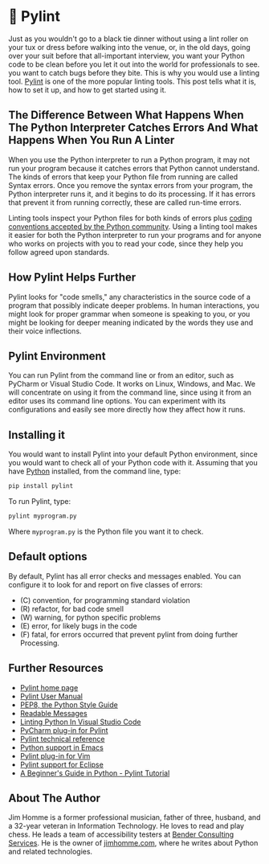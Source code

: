 # 🧹 Pylint

Just as you wouldn't go to a black tie dinner without using a lint roller on
your tux or dress before walking into the venue, or, in the old days, going over
your suit before that all-important interview, you want your Python code to be
clean before you let it out into the world for professionals to see. you want to
catch bugs before they bite. This is why you would use a linting tool.
[Pylint](http://www.pylint.org) is one of the more popular linting tools. This
post tells what it is, how to set it up, and how to get started using it.

## The Difference Between What Happens When The Python Interpreter Catches Errors And What Happens When You Run A Linter

When you use the Python interpreter to run a Python program, it may not run your
program because it catches errors that Python cannot understand. The kinds of
errors that keep your Python file from running are called Syntax errors. Once
you remove the syntax errors from your program, the Python interpreter runs it,
and it begins to do its processing. If it has errors that prevent it from
running correctly, these are called run-time errors.

Linting tools inspect your Python files for both kinds of errors plus
[coding conventions accepted by the Python community](https://www.python.org/dev/peps/pep-0008/).
Using a linting tool makes it easier for both the Python interpreter to run your
programs and for anyone who works on projects with you to read your code, since
they help you follow agreed upon standards.

## How Pylint Helps Further

Pylint looks for "code smells," any characteristics in the source code of a
program that possibly indicate deeper problems. In human interactions, you might
look for proper grammar when someone is speaking to you, or you might be looking
for deeper meaning indicated by the words they use and their voice inflections.

## Pylint Environment

You can run Pylint from the command line or from an editor, such as PyCharm or
Visual Studio Code. It works on Linux, Windows, and Mac. We will concentrate on
using it from the command line, since using it from an editor uses its command
line options. You can experiment with its configurations and easily see more
directly how they affect how it runs.

## Installing it

You would want to install Pylint into your default Python environment, since you
would want to check all of your Python code with it. Assuming that you have
[Python](https://www.python.org/) installed, from the command line, type:

```python
pip install pylint
```

To run Pylint, type:

```python
pylint myprogram.py
```

Where `myprogram.py` is the Python file you want it to check.

## Default options

By default, Pylint has all error checks and messages enabled. You can configure
it to look for and report on five classes of errors:

- (C) convention, for programming standard violation
- (R) refactor, for bad code smell
- (W) warning, for python specific problems
- (E) error, for likely bugs in the code
- (F) fatal, for errors occurred that prevent pylint from doing further
  Processing.

## Further Resources

- [Pylint home page](https://www.pylint.org/)
- [Pylint User Manual](http://pylint.pycqa.org/en/latest/)
- [PEP8, the Python Style Guide](https://www.python.org/dev/peps/pep-0008/)
- [Readable Messages](https://github.com/janjur/readable-pylint-messages/blob/master/README.md)
- [Linting Python In Visual Studio Code](https://code.visualstudio.com/docs/python/linting)
- [PyCharm plug-in for Pylint](https://plugins.jetbrains.com/plugin/11084-pylint)
- [Pylint technical reference](https://pylint.readthedocs.io/en/latest/technical_reference/features.html)
- [Python support in Emacs](https://www.emacswiki.org/emacs/PythonProgrammingInEmacs)
- [Pylint plug-in for Vim](https://www.vim.org/scripts/script.php?script_id=891)
- [Pylint support for Eclipse](http://pydev.org/)
- [A Beginner's Guide in Python - Pylint Tutorial](https://docs.pylint.org/en/1.6.0/tutorial.html)

## About The Author

Jim Homme is a former professional musician, father of three, husband, and a
32-year veteran in Information Technology. He loves to read and play chess. He
leads a team of accessibility testers at
[Bender Consulting Services](https://www.benderconsult.com/). He is the owner of
[jimhomme.com](https://www.jimhomme.com/), where he writes about Python and
related technologies.
